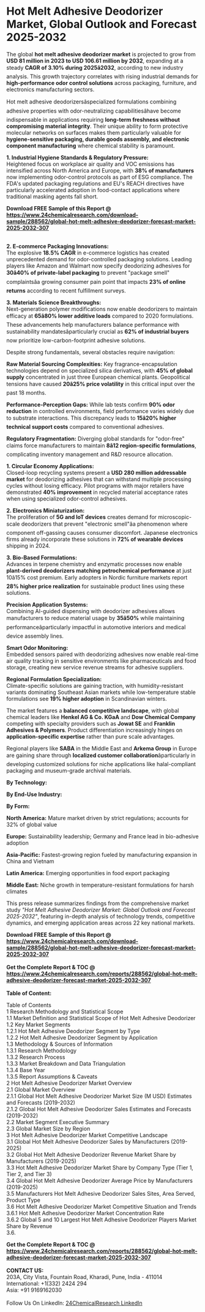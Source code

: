 <h1>Hot Melt Adhesive Deodorizer Market, Global Outlook and Forecast 2025-2032</h1><p>The global <strong>hot melt adhesive deodorizer market</strong> is projected to grow from <strong>USD 81 million in 2023 to USD 106.61 million by 2032</strong>, expanding at a steady <strong>CAGR of 3.10% during 2025â2032</strong>, according to new industry analysis. This growth trajectory correlates with rising industrial demands for <strong>high-performance odor control solutions</strong> across packaging, furniture, and electronics manufacturing sectors.</p><p>Hot melt adhesive deodorizersâspecialized formulations combining adhesive properties with odor-neutralizing capabilitiesâhave become indispensable in applications requiring <strong>long-term freshness without compromising material integrity</strong>. Their unique ability to form protective molecular networks on surfaces makes them particularly valuable for <strong>hygiene-sensitive packaging, durable goods assembly, and electronic component manufacturing</strong> where chemical stability is paramount.</p><p><strong>1. Industrial Hygiene Standards &amp; Regulatory Pressure:</strong><br>
Heightened focus on workplace air quality and VOC emissions has intensified across North America and Europe, with <strong>38% of manufacturers</strong> now implementing odor-control protocols as part of ESG compliance. The FDA's updated packaging regulations and EU's REACH directives have particularly accelerated adoption in food-contact applications where traditional masking agents fall short.</p><div><b>Download FREE Sample of this Report @ 
            <a href="https://www.24chemicalresearch.com/download-sample/288562/global-hot-melt-adhesive-deodorizer-forecast-market-2025-2032-307">
            https://www.24chemicalresearch.com/download-sample/288562/global-hot-melt-adhesive-deodorizer-forecast-market-2025-2032-307</a></b></div><br><p><strong>2. E-commerce Packaging Innovations:</strong><br>
The explosive <strong>18.5% CAGR</strong> in e-commerce logistics has created unprecedented demand for odor-controlled packaging solutions. Leading players like Amazon and Walmart now specify deodorizing adhesives for <strong>30â40% of private-label packaging</strong> to prevent "package smell" complaintsâa growing consumer pain point that impacts <strong>23% of online returns</strong> according to recent fulfillment surveys.</p><p><strong>3. Materials Science Breakthroughs:</strong><br>
Next-generation polymer modifications now enable deodorizers to maintain efficacy at <strong>65â80% lower additive loads</strong> compared to 2020 formulations. These advancements help manufacturers balance performance with sustainability mandatesâparticularly crucial as <strong>62% of industrial buyers</strong> now prioritize low-carbon-footprint adhesive solutions.</p><p>Despite strong fundamentals, several obstacles require navigation:</p><p><strong>Raw Material Sourcing Complexities:</strong> Key fragrance-encapsulation technologies depend on specialized silica derivatives, with <strong>45% of global supply</strong> concentrated in just three European chemical plants. Geopolitical tensions have caused <strong>20â25% price volatility</strong> in this critical input over the past 18 months.</p><p><strong>Performance-Perception Gaps:</strong> While lab tests confirm <strong>90% odor reduction</strong> in controlled environments, field performance varies widely due to substrate interactions. This discrepancy leads to <strong>15â20% higher technical support costs</strong> compared to conventional adhesives.</p><p><strong>Regulatory Fragmentation:</strong> Diverging global standards for "odor-free" claims force manufacturers to maintain <strong>8â12 region-specific formulations</strong>, complicating inventory management and R&amp;D resource allocation.</p><p><strong>1. Circular Economy Applications:</strong><br>
Closed-loop recycling systems present a <strong>USD 280 million addressable market</strong> for deodorizing adhesives that can withstand multiple processing cycles without losing efficacy. Pilot programs with major retailers have demonstrated <strong>40% improvement</strong> in recycled material acceptance rates when using specialized odor-control adhesives.</p><p><strong>2. Electronics Miniaturization:</strong><br>
The proliferation of <strong>5G and IoT devices</strong> creates demand for microscopic-scale deodorizers that prevent "electronic smell"âa phenomenon where component off-gassing causes consumer discomfort. Japanese electronics firms already incorporate these solutions in <strong>72% of wearable devices</strong> shipping in 2024.</p><p><strong>3. Bio-Based Formulations:</strong><br>
Advances in terpene chemistry and enzymatic processes now enable <strong>plant-derived deodorizers matching petrochemical performance</strong> at just 10â15% cost premium. Early adopters in Nordic furniture markets report <strong>28% higher price realization</strong> for sustainable product lines using these solutions.</p><p><strong>Precision Application Systems:</strong><br>
	Combining AI-guided dispensing with deodorizer adhesives allows manufacturers to reduce material usage by <strong>35â50%</strong> while maintaining performanceâparticularly impactful in automotive interiors and medical device assembly lines.</p><p><strong>Smart Odor Monitoring:</strong><br>
	Embedded sensors paired with deodorizing adhesives now enable real-time air quality tracking in sensitive environments like pharmaceuticals and food storage, creating new service revenue streams for adhesive suppliers.</p><p><strong>Regional Formulation Specialization:</strong><br>
	Climate-specific solutions are gaining traction, with humidity-resistant variants dominating Southeast Asian markets while low-temperature stable formulations see <strong>19% higher adoption</strong> in Scandinavian winters.</p><p>The market features a <strong>balanced competitive landscape</strong>, with global chemical leaders like <strong>Henkel AG &amp; Co. KGaA</strong> and <strong>Dow Chemical Company</strong> competing with specialty providers such as <strong>Jowat SE</strong> and <strong>Franklin Adhesives &amp; Polymers</strong>. Product differentiation increasingly hinges on <strong>application-specific expertise</strong> rather than pure scale advantages.</p><p>Regional players like <strong>SABA</strong> in the Middle East and <strong>Arkema Group</strong> in Europe are gaining share through <strong>localized customer collaboration</strong>âparticularly in developing customized solutions for niche applications like halal-compliant packaging and museum-grade archival materials.</p><p><strong>By Technology:</strong></p><p><strong>By End-Use Industry:</strong></p><p><strong>By Form:</strong></p><p><strong>North America:</strong> Mature market driven by strict regulations; accounts for 32% of global value</p><p><strong>Europe:</strong> Sustainability leadership; Germany and France lead in bio-adhesive adoption</p><p><strong>Asia-Pacific:</strong> Fastest-growing region fueled by manufacturing expansion in China and Vietnam</p><p><strong>Latin America:</strong> Emerging opportunities in food export packaging</p><p><strong>Middle East:</strong> Niche growth in temperature-resistant formulations for harsh climates</p><p>This press release summarizes findings from the comprehensive market study <em>"Hot Melt Adhesive Deodorizer Market: Global Outlook and Forecast 2025-2032"</em>, featuring in-depth analysis of technology trends, competitive dynamics, and emerging application areas across 22 key national markets.</p><div><b>Download FREE Sample of this Report @ 
            <a href="https://www.24chemicalresearch.com/download-sample/288562/global-hot-melt-adhesive-deodorizer-forecast-market-2025-2032-307">
            https://www.24chemicalresearch.com/download-sample/288562/global-hot-melt-adhesive-deodorizer-forecast-market-2025-2032-307</a></b></div><br><div><b>Get the Complete Report & TOC @ 
            <a href="https://www.24chemicalresearch.com/reports/288562/global-hot-melt-adhesive-deodorizer-forecast-market-2025-2032-307">
            https://www.24chemicalresearch.com/reports/288562/global-hot-melt-adhesive-deodorizer-forecast-market-2025-2032-307</a></b></div><br>
            <b>Table of Content:</b><p>Table of Contents<br />
1 Research Methodology and Statistical Scope<br />
1.1 Market Definition and Statistical Scope of Hot Melt Adhesive Deodorizer<br />
1.2 Key Market Segments<br />
1.2.1 Hot Melt Adhesive Deodorizer Segment by Type<br />
1.2.2 Hot Melt Adhesive Deodorizer Segment by Application<br />
1.3 Methodology & Sources of Information<br />
1.3.1 Research Methodology<br />
1.3.2 Research Process<br />
1.3.3 Market Breakdown and Data Triangulation<br />
1.3.4 Base Year<br />
1.3.5 Report Assumptions & Caveats<br />
2 Hot Melt Adhesive Deodorizer Market Overview<br />
2.1 Global Market Overview<br />
2.1.1 Global Hot Melt Adhesive Deodorizer Market Size (M USD) Estimates and Forecasts (2019-2032)<br />
2.1.2 Global Hot Melt Adhesive Deodorizer Sales Estimates and Forecasts (2019-2032)<br />
2.2 Market Segment Executive Summary<br />
2.3 Global Market Size by Region<br />
3 Hot Melt Adhesive Deodorizer Market Competitive Landscape<br />
3.1 Global Hot Melt Adhesive Deodorizer Sales by Manufacturers (2019-2025)<br />
3.2 Global Hot Melt Adhesive Deodorizer Revenue Market Share by Manufacturers (2019-2025)<br />
3.3 Hot Melt Adhesive Deodorizer Market Share by Company Type (Tier 1, Tier 2, and Tier 3)<br />
3.4 Global Hot Melt Adhesive Deodorizer Average Price by Manufacturers (2019-2025)<br />
3.5 Manufacturers Hot Melt Adhesive Deodorizer Sales Sites, Area Served, Product Type<br />
3.6 Hot Melt Adhesive Deodorizer Market Competitive Situation and Trends<br />
3.6.1 Hot Melt Adhesive Deodorizer Market Concentration Rate<br />
3.6.2 Global 5 and 10 Largest Hot Melt Adhesive Deodorizer Players Market Share by Revenue<br />
3.6.</p><div><b>Get the Complete Report & TOC @ 
            <a href="https://www.24chemicalresearch.com/reports/288562/global-hot-melt-adhesive-deodorizer-forecast-market-2025-2032-307">
            https://www.24chemicalresearch.com/reports/288562/global-hot-melt-adhesive-deodorizer-forecast-market-2025-2032-307</a></b></div><br><b>CONTACT US:</b><br>
            203A, City Vista, Fountain Road, Kharadi, Pune, India - 411014<br>
            International: +1(332) 2424 294<br>
            Asia: +91 9169162030 <br><br>
            Follow Us On LinkedIn: <a href="https://www.linkedin.com/company/24chemicalresearch/">24ChemicalResearch LinkedIn</a>